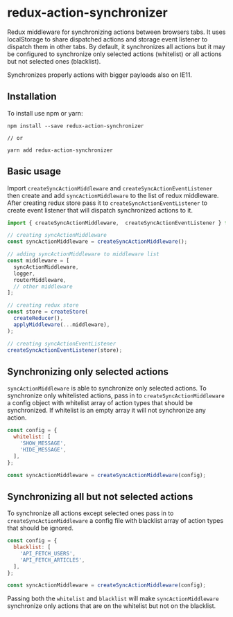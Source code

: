 # redux-action-synchronizer

Redux middleware for synchronizing actions between browsers tabs. It uses localStorage to share dispatched actions and storage event listener to dispatch them in other tabs. By default, it synchronizes all actions but it may be configured to synchronize only selected actions (whitelist) or all actions but not selected ones (blacklist).

Synchronizes properly actions with bigger payloads also on IE11.

## Installation

To install use npm or yarn:

```
npm install --save redux-action-synchronizer

// or

yarn add redux-action-synchronizer
```

## Basic usage

Import `createSyncActionMiddleware` and `createSyncActionEventListener` then create and add `syncActionMiddleware` to the list of redux middleware. After creating redux store pass it to `createSyncActionEventListener` to create event listener that will dispatch synchronized actions to it.

```javascript
import { createSyncActionMiddleware,  createSyncActionEventListener } from 'redux-action-synchronizer'

// creating syncActionMiddleware
const syncActionMiddleware = createSyncActionMiddleware();

// adding syncActionMiddleware to middleware list
const middleware = [
  syncActionMiddleware,
  logger,
  routerMiddleware,
  // other middleware
];

// creating redux store
const store = createStore(
  createReducer(),
  applyMiddleware(...middleware),
);

// creating syncActionEventListener
createSyncActionEventListener(store);
```

## Synchronizing only selected actions

`syncActionMiddleware` is able to synchronize only selected actions. To synchronize only whitelisted actions, pass in to `createSyncActionMiddleware` a config object with whitelist array of action types that should be synchronized. If whitelist is an empty array it will not synchronize any action.

```javascript
const config = {
  whitelist: [
    'SHOW_MESSAGE',
    'HIDE_MESSAGE',
  ],
};

const syncActionMiddleware = createSyncActionMiddleware(config);
```

## Synchronizing all but not selected actions

To synchronize all actions except selected ones pass in to `createSyncActionMiddleware` a config file with blacklist array of action types that should be ignored.

```javascript
const config = {
  blacklist: [
    'API_FETCH_USERS',
    'API_FETCH_ARTICLES',
  ],
};

const syncActionMiddleware = createSyncActionMiddleware(config);
```

Passing both the `whitelist` and `blacklist` will make `syncActionMiddleware` synchronize only actions that are on the whitelist but not on the blacklist.

